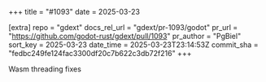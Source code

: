 +++
title = "#1093"
date = 2025-03-23

[extra]
repo = "gdext"
docs_rel_url = "gdext/pr-1093/godot"
pr_url = "https://github.com/godot-rust/gdext/pull/1093"
pr_author = "PgBiel"
sort_key = 2025-03-23
date_time = 2025-03-23T23:14:53Z
commit_sha = "fedbc249fe124fac3300df20c7b622c3db72f216"
+++

Wasm threading fixes
